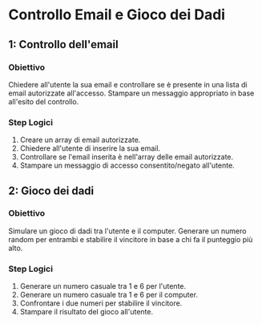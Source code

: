 
# Controllo Email e Gioco dei Dadi


## 1: Controllo dell'email

### Obiettivo
Chiedere all'utente la sua email e controllare se è presente in una lista di email autorizzate all'accesso. 
Stampare un messaggio appropriato in base all'esito del controllo.

### Step Logici
1. Creare un array di email autorizzate.
2. Chiedere all'utente di inserire la sua email.
3. Controllare se l'email inserita è nell'array delle email autorizzate.
4. Stampare un messaggio di accesso consentito/negato all'utente.

## 2: Gioco dei dadi

### Obiettivo
Simulare un gioco di dadi tra l'utente e il computer. Generare un numero random per entrambi e stabilire il vincitore in base a chi fa il punteggio più alto.

### Step Logici
1. Generare un numero casuale tra 1 e 6 per l'utente.
2. Generare un numero casuale tra 1 e 6 per il computer.
3. Confrontare i due numeri per stabilire il vincitore.
4. Stampare il risultato del gioco all'utente.
